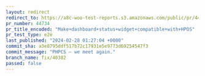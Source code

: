 ```yaml
---
layout: redirect
redirect_to: https://a8c-woo-test-reports.s3.amazonaws.com/public/pr/44734/e2e/index.html
pr_number: 44734
pr_title_encoded: "Make+dashboard+status+widget+compatible+with+HPOS"
pr_test_type: e2e
last_published: "2024-02-28 01:27:04 +0000"
commit_sha: a3e8795ddf517b72c17931e5e9773d69254547f3
commit_message: "PHPCS — we meet again."
branch_name: fix/40382
passed: false
---
```

